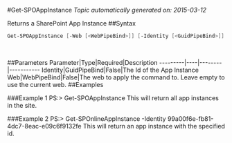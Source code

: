 #Get-SPOAppInstance
*Topic automatically generated on: 2015-03-12*

Returns a SharePoint App Instance
##Syntax
```powershell
Get-SPOAppInstance [-Web [<WebPipeBind>]] [-Identity [<GuidPipeBind>]]
```
&nbsp;

##Parameters
Parameter|Type|Required|Description
---------|----|--------|-----------
Identity|GuidPipeBind|False|The Id of the App Instance
Web|WebPipeBind|False|The web to apply the command to. Leave empty to use the current web.
##Examples

###Example 1
    PS:> Get-SPOAppInstance
This will return all app instances in the site.
 

###Example 2
    PS:> Get-SPOnlineAppInstance -Identity 99a00f6e-fb81-4dc7-8eac-e09c6f9132fe
This will return an app instance with the specified id.
    
